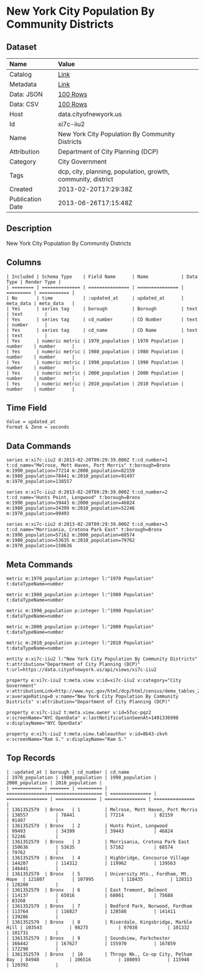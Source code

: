 # New York City Population By Community Districts

## Dataset

| Name | Value |
| :--- | :---- |
| Catalog | [Link](https://catalog.data.gov/dataset/new-york-city-population-by-community-districts-6486e) |
| Metadata | [Link](https://data.cityofnewyork.us/api/views/xi7c-iiu2) |
| Data: JSON | [100 Rows](https://data.cityofnewyork.us/api/views/xi7c-iiu2/rows.json?max_rows=100) |
| Data: CSV | [100 Rows](https://data.cityofnewyork.us/api/views/xi7c-iiu2/rows.csv?max_rows=100) |
| Host | data.cityofnewyork.us |
| Id | xi7c-iiu2 |
| Name | New York City Population By Community Districts |
| Attribution | Department of City Planning (DCP) |
| Category | City Government |
| Tags | dcp, city, planning, population, growth, community, district |
| Created | 2013-02-20T17:29:38Z |
| Publication Date | 2013-06-26T17:15:48Z |

## Description

New York City Population By Community Districts

## Columns

```ls
| Included | Schema Type    | Field Name      | Name            | Data Type | Render Type |
| ======== | ============== | =============== | =============== | ========= | =========== |
| No       | time           | :updated_at     | updated_at      | meta_data | meta_data   |
| Yes      | series tag     | borough         | Borough         | text      | text        |
| Yes      | series tag     | cd_number       | CD Number       | text      | number      |
| Yes      | series tag     | cd_name         | CD Name         | text      | text        |
| Yes      | numeric metric | 1970_population | 1970 Population | number    | number      |
| Yes      | numeric metric | 1980_population | 1980 Population | number    | number      |
| Yes      | numeric metric | 1990_population | 1990 Population | number    | number      |
| Yes      | numeric metric | 2000_population | 2000 Population | number    | number      |
| Yes      | numeric metric | 2010_population | 2010 Population | number    | number      |
```

## Time Field

```ls
Value = updated_at
Format & Zone = seconds
```

## Data Commands

```ls
series e:xi7c-iiu2 d:2013-02-20T09:29:39.000Z t:cd_number=1 t:cd_name="Melrose, Mott Haven, Port Morris" t:borough=Bronx m:1990_population=77214 m:2000_population=82159 m:1980_population=78441 m:2010_population=91497 m:1970_population=138557

series e:xi7c-iiu2 d:2013-02-20T09:29:39.000Z t:cd_number=2 t:cd_name="Hunts Point, Longwood" t:borough=Bronx m:1990_population=39443 m:2000_population=46824 m:1980_population=34399 m:2010_population=52246 m:1970_population=99493

series e:xi7c-iiu2 d:2013-02-20T09:29:39.000Z t:cd_number=3 t:cd_name="Morrisania, Crotona Park East" t:borough=Bronx m:1990_population=57162 m:2000_population=68574 m:1980_population=53635 m:2010_population=79762 m:1970_population=150636
```

## Meta Commands

```ls
metric m:1970_population p:integer l:"1970 Population" t:dataTypeName=number

metric m:1980_population p:integer l:"1980 Population" t:dataTypeName=number

metric m:1990_population p:integer l:"1990 Population" t:dataTypeName=number

metric m:2000_population p:integer l:"2000 Population" t:dataTypeName=number

metric m:2010_population p:integer l:"2010 Population" t:dataTypeName=number

entity e:xi7c-iiu2 l:"New York City Population By Community Districts" t:attribution="Department of City Planning (DCP)" t:url=https://data.cityofnewyork.us/api/views/xi7c-iiu2

property e:xi7c-iiu2 t:meta.view v:id=xi7c-iiu2 v:category="City Government" v:attributionLink=http://www.nyc.gov/html/dcp/html/census/demo_tables_2010.shtml v:averageRating=0 v:name="New York City Population By Community Districts" v:attribution="Department of City Planning (DCP)"

property e:xi7c-iiu2 t:meta.view.owner v:id=5fuc-pqz2 v:screenName="NYC OpenData" v:lastNotificationSeenAt=1491336998 v:displayName="NYC OpenData"

property e:xi7c-iiu2 t:meta.view.tableauthor v:id=8b43-zkvh v:screenName="Ram S." v:displayName="Ram S."
```

## Top Records

```ls
| :updated_at | borough | cd_number | cd_name                             | 1970_population | 1980_population | 1990_population | 2000_population | 2010_population | 
| =========== | ======= | ========= | =================================== | =============== | =============== | =============== | =============== | =============== | 
| 1361352579  | Bronx   | 1         | Melrose, Mott Haven, Port Morris    | 138557          | 78441           | 77214           | 82159           | 91497           | 
| 1361352579  | Bronx   | 2         | Hunts Point, Longwood               | 99493           | 34399           | 39443           | 46824           | 52246           | 
| 1361352579  | Bronx   | 3         | Morrisania, Crotona Park East       | 150636          | 53635           | 57162           | 68574           | 79762           | 
| 1361352579  | Bronx   | 4         | Highbridge, Concourse Village       | 144207          | 114312          | 119962          | 139563          | 146441          | 
| 1361352579  | Bronx   | 5         | University Hts., Fordham, Mt. Hope  | 121807          | 107995          | 118435          | 128313          | 128200          | 
| 1361352579  | Bronx   | 6         | East Tremont, Belmont               | 114137          | 65016           | 68061           | 75688           | 83268           | 
| 1361352579  | Bronx   | 7         | Bedford Park, Norwood, Fordham      | 113764          | 116827          | 128588          | 141411          | 139286          | 
| 1361352579  | Bronx   | 8         | Riverdale, Kingsbridge, Marble Hill | 103543          | 98275           | 97030           | 101332          | 101731          | 
| 1361352579  | Bronx   | 9         | Soundview, Parkchester              | 166442          | 167627          | 155970          | 167859          | 172298          | 
| 1361352579  | Bronx   | 10        | Throgs Nk., Co-op City, Pelham Bay  | 84948           | 106516          | 108093          | 115948          | 120392          | 
```